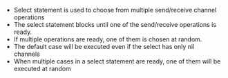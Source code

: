 - Select statement is used to choose from multiple send/receive channel operations
- The select statement blocks until one of the send/receive operations is ready. 
- If multiple operations are ready, one of them is chosen at random. 
- The default case will be executed even if the select has only nil channels
- When multiple cases in a select statement are ready, one of them will be executed at random